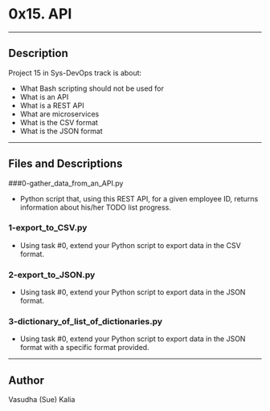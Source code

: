 # 0x15. API
---
## Description

Project 15 in Sys-DevOps track is about:
* What Bash scripting should not be used for
* What is an API
* What is a REST API
* What are microservices
* What is the CSV format
* What is the JSON format
---
## Files and Descriptions

###0-gather_data_from_an_API.py
* Python script that, using this REST API, for a given employee ID, returns information about his/her TODO list progress.

### 1-export_to_CSV.py
* Using task #0, extend your Python script to export data in the CSV format.

### 2-export_to_JSON.py
* Using task #0, extend your Python script to export data in the JSON format.

### 3-dictionary_of_list_of_dictionaries.py
* Using task #0, extend your Python script to export data in the JSON format with a specific format provided.

---
## Author
Vasudha (Sue) Kalia